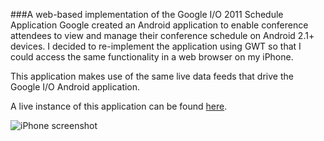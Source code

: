 ###A web-based implementation of the Google I/O 2011 Schedule Application
Google created an Android application to enable conference attendees to view and manage their conference schedule on Android 2.1+ devices.
I decided to re-implement the application using GWT so that I could access the same functionality in a web browser on my iPhone.

This application makes use of the same live data feeds that drive the Google I/O Android application.

A live instance of this application can be found [here](http://io2011schedule.appspot.com/#home).

![iPhone screenshot](http://i.imgur.com/z5SYu.jpg)

